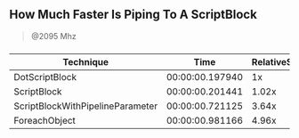 
How Much Faster Is Piping To A ScriptBlock
------------------------------------------
> @2095 Mhz


### 


|Technique                       |Time           |RelativeSpeed|Throughput|
|--------------------------------|---------------|-------------|----------|
|DotScriptBlock                  |00:00:00.197940|1x           |5173.27/s |
|ScriptBlock                     |00:00:00.201441|1.02x        |5083.37/s |
|ScriptBlockWithPipelineParameter|00:00:00.721125|3.64x        |1420/s    |
|ForeachObject                   |00:00:00.981166|4.96x        |1043.66/s |




